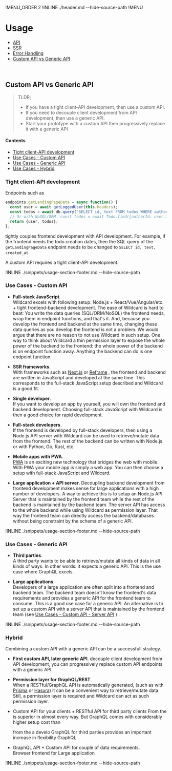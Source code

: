 !MENU_ORDER 2
!INLINE ./header.md --hide-source-path
!MENU
&nbsp;

# Usage

 - [API](#api)
 - [SSR](#ssr)
 - [Error Handling](#error-handling)
 - [Custom API vs Generic API](#custom-api-vs-generic-api)


<br/>

## Custom API vs Generic API

> TLDR;
>  - If you have a tight client-API development, then use a custom API.
>  - If you need to decouple client development from API development, then use a generic API.
>  - Start your prototype with a custom API then progressively replace it with a generic API

#### Contents

 - [Tight client-API development](#tight-client-api-development)
 - [Use Cases - Custom API](#use-cases--custom-api)
 - [Use Cases - Generic API](#use-cases--generic-api)
 - [Use Cases - Hybrid](#use-cases--Hybrid)

### Tight client-API development

Endpoints such as

~~~js
endpoints.getLandingPageData = async function() {
  const user = await getLoggedUser(this.headers);
  const todos = await db.query('SELECT id, text FROM todos WHERE authorId = ${user.id};');
  // Or with NoSQL/ORM `const todos = await Todo.find({authorId: user.id}, {fields: ['id', 'text']});`
  return {user, todos};
};
~~~

tightly couples frontend development with API development.
For example, if the frontend needs the todo creation dates,
then the SQL query of the `getLandingPageData` endpoint needs to be changed to `SELECT id, text, created_at`.

A custom API requires a tight client-API development.

!INLINE ./snippets/usage-section-footer.md --hide-source-path


### Use Cases - Custom API

- **Full-stack JavaScript**.
  <br/>
  Wildcard excels with following setup:
  Node.js + React/Vue/Angular/etc. + tight frontend-backend development.
  The ease of Wildcard is hard to beat:
  You write the data queries (SQL/ORM/NoSQL) the frontend needs, wrap them in endpoint functions, and that's it.
  And, because you develop the frontend and backend at the same time,
  changing these data queries as you develop the frontend is not a problem.
  We would argue that there are no reason to not use Wildcard in such setup.
  One way to think about Wildcard
  a thin permission layer to expose the whole power of the backend to the frontend:
  the whole power of the backend is on endpoint function away.
  Anything the backend can do is one endpoint function.

- **SSR frameworks**.
  <br/>
  With frameworks such as
  [Next.js](https://github.com/zeit/next.js#readme)
  or
  [Reframe](https://github.com/reframejs/reframe#readme)
  ,
  the frontend and backend are written in JavaScript and developed at the same time.
  This corresponds to the full-stack JavaScript setup described and Wildcard is a good fit.

- **Single developer**.
  <br/>
  If you want to develop an app by yourself,
  you will own the frontend and backend development.
  Choosing full-stack JavaScript with Wildcard is then a good choice for rapid development.

- **Full-stack developers**.
  <br/>
  If the frontend is developed by full-stack developers,
  then using a Node.js API server with Wildcard can be used to retrieve/mutate data from the frontend.
  The rest of the backend can be written with Node.js or with Python, Go, Rust, etc.

- **Mobile apps with PWA**.
  <br/>
  [PWA](https://developers.google.com/web/progressive-web-apps/)
  is an exciting new technology that bridges the web with mobile.
  With PWA your mobile app is simply a web app.
  You can then choose a setup with full-stack JavaScript and Wildcard.

- **Large application + API server**.
  Decoupling backend development from frontend development makes sense for large applications with a high number of developers.
  A way to achieve this is to setup an Node.js API Server that is maintained by the frontend team while the rest of the backend is maintained by the backend team.
  The server API has access to the whole backend while using Wildcard as permission layer.
  That way the frontend team can directly access the backend/databases without being constraint by the schema of a generic API.

!INLINE ./snippets/usage-section-footer.md --hide-source-path






### Use Cases - Generic API

- **Third parties**.
  <br/>
  A third party wants to be
  able to retrieve/mutate all kinds of data in all kinds of ways.
  In other words: it expects a generic API.
  This is the use case where GraphQL excels.

- **Large applications**.
  <br/>
  Developers of a large application are often split into a frontend and backend team.
  The backend team doesn't know the frontend's data requirements and provides a generic API for the frontend team to consume.
  This is a good use case for a generic API.
  An alternative is to set up a custom API with a server API that is maintained by the frontend team
  (see
  [Use Cases - Custom API - Server API](#use-cases--custom-api)
  )
  .

!INLINE ./snippets/usage-section-footer.md --hide-source-path




### Hybrid

Combining a custom API with a generic API can be a successfull strategy.

- **First custom API, later generic API**.
  decouple client development from API development,
  you can progressively replace custom API endpoints with a generic API.

- **Permission layer for GraphQL/REST**.
  <br/>
  When a RESTful/GraphQL API is automatically generated,
  (such as with [Prisma](https://github.com/prisma/prisma) or [Hasura](https://github.com/hasura/graphql-engine))
  it can be a convenient way to retrieve/mutate data.
  Still, a permission layer is required
  and Wildcard can act as such permission layer.

- Custom API for your clients + RESTful API for third party clients
  From the is superior in almost every way.
  But GraphQL comes with considerably higher setup cost than

  from the a develo
  GraphQL for third parties provides an important increase in flexibility GraphQL 

- GraphQL API + Custom API for couple of data requirements.
  <br/>
  Browser frontend for Large application

!INLINE ./snippets/usage-section-footer.md --hide-source-path
